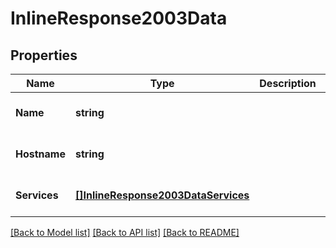 # InlineResponse2003Data

## Properties
Name | Type | Description | Notes
------------ | ------------- | ------------- | -------------
**Name** | **string** |  | [optional] [default to null]
**Hostname** | **string** |  | [optional] [default to null]
**Services** | [**[]InlineResponse2003DataServices**](inline_response_200_3_data_services.md) |  | [optional] [default to null]

[[Back to Model list]](../README.md#documentation-for-models) [[Back to API list]](../README.md#documentation-for-api-endpoints) [[Back to README]](../README.md)


